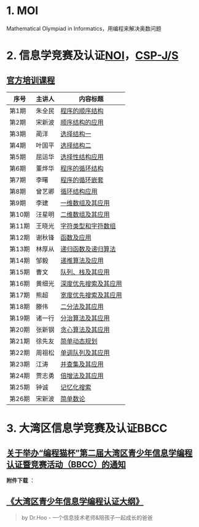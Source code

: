 # 1. MOI
Mathematical Olympiad in Informatics，用编程来解决奥数问题

# 2. 信息学竞赛及认证[NOI](https://www.noi.cn/gynoi/jj/)，[CSP-J/S](CSPJS.md)


## [官方培训课程](https://www.noi.cn/xw/2020-05-13/715542.shtml)

| **序号** | **主讲人** | **内容标题**                                                          |
| -------- | ---------- | ----------------------------------------------------------------------------- |
| 第1期    | 朱全民     | [程序的顺序结构](https://www.noi.cn/pxsp/2020-05-05/717287.shtml) |
| 第2期    | 宋新波     | [顺序结构的应用](https://www.noi.cn/pxsp/2020-05-05/717287.shtml) |
| 第3期    | 蔺洋       | [选择结构一](https://www.noi.cn/pxsp/2020-05-12/717292.shtml) |
| 第4期    | 叶国平     | [选择结构二](https://www.noi.cn/pxsp/2020-05-19/717293.shtml) |
| 第5期    | 屈运华     | [选择性结构应用](https://www.noi.cn/pxsp/2020-05-26/717294.shtml) |
| 第6期    | 董烨华     | [程序的循环结构](https://www.noi.cn/pxsp/2020-06-02/717295.shtml) |
| 第7期    | 李曙       | [程序的循环嵌套](https://www.noi.cn/pxsp/2020-06-09/717296.shtml) |
| 第8期    | 曾艺卿     | [循环结构应用](https://www.noi.cn/pxsp/2020-06-16/717297.shtml) |
| 第9期    | 李建       | [一维数组及其应用](https://www.noi.cn/pxsp/2020-06-23/717298.shtml) |
| 第10期   | 汪星明     | [二维数组及其应用](https://www.noi.cn/pxsp/2020-06-30/717299.shtml) |
| 第11期   | 王晓光     | [字符类型和字符数组](https://www.noi.cn/pxsp/2020-07-07/717300.shtml) |
| 第12期   | 谢秋锋     | [函数及应用](https://www.noi.cn/pxsp/2020-07-14/717301.shtml) |
| 第13期   | 林厚从     | [递归函数及递归算法](https://www.noi.cn/pxsp/2020-07-21/717302.shtml) |
| 第14期   | 邹毅       | [递推算法及应用](https://www.noi.cn/pxsp/2020-07-28/717303.shtml) |
| 第15期   | 曹文       | [队列、栈及其应用](https://www.noi.cn/pxsp/2020-08-04/717304.shtml) |
| 第16期   | 黄细光     | [深度优先搜索及其应用](https://www.noi.cn/pxsp/2020-08-11/717305.shtml) |
| 第17期   | 熊超       | [宽度优先搜索及其应用](https://www.noi.cn/pxsp/2020-08-18/717306.shtml) |
| 第18期   | 滕伟       | [二分法及其应用](https://www.noi.cn/pxsp/2020-10-27/717123.shtml) |
| 第19期   | 诸一行     | [分治算法及其应用](https://www.noi.cn/pxsp/2020-09-01/717307.shtml) |
| 第20期   | 张新钢     | [贪心算法及其应用](https://www.noi.cn/pxsp/2020-09-08/717308.shtml) |
| 第21期   | 徐先友     | [简单动态规划](https://www.noi.cn/pxsp/2020-09-15/717309.shtml) |
| 第22期   | 周祖松     | [单调队列及其应用](https://www.noi.cn/pxsp/2020-09-22/717311.shtml) |
| 第23期   | 江涛       | [并查集及其应用](https://www.noi.cn/pxsp/2020-09-29/717312.shtml) |
| 第24期   | 贾志勇     | [倍增法及其应用](https://www.noi.cn/pxsp/2020-10-06/717313.shtml) |
| 第25期   |  钟诚      | [记忆化搜索](https://www.noi.cn/pxsp/2020-10-13/717314.shtml)  |
| 第26期   | 宋新波     | [简单数论](https://www.noi.cn/pxsp/2020-10-20/717315.shtml) |





# 3. 大湾区信息学竞赛及认证BBCC

## [关于举办“编程猫杯”第二届大湾区青少年信息学编程认证暨竞赛活动（BBCC）的通知](https://www.szccf.org.cn/?p=1808)
 
**附件下载** ：
## [《大湾区青少年信息学编程认证大纲》](https://www.szccf.org.cn/wp-content/uploads/2021/05/2021050611542087.pdf)






> by Dr.Hoo - 一个信息技术老师&陪孩子一起成长的爸爸
